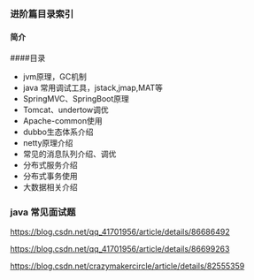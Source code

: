 ### 进阶篇目录索引

#### 简介

####目录

- jvm原理，GC机制
- java 常用调试工具，jstack,jmap,MAT等
- SpringMVC、SpringBoot原理
- Tomcat、undertow调优
- Apache-common使用
- dubbo生态体系介绍
- netty原理介绍
- 常见的消息队列介绍、调优
- 分布式服务介绍
- 分布式事务使用
- 大数据相关介绍



### java 常见面试题

https://blog.csdn.net/qq_41701956/article/details/86686492

https://blog.csdn.net/qq_41701956/article/details/86699263

https://blog.csdn.net/crazymakercircle/article/details/82555359
